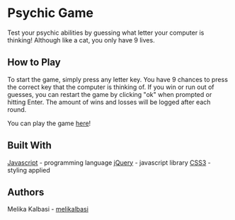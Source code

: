 # Psychic Game

Test your psychic abilities by guessing what letter your computer is thinking! Although like a cat, you only have 9 lives. 

## How to Play
To start the game, simply press any letter key. You have 9 chances to press the correct key that the computer is thinking of. If you win or run out of guesses, you can restart the game by clicking "ok" when prompted or hitting Enter. The amount of wins and losses will be logged after each round.

You can play the game [here](https://melikalbasi.github.io/psychic-game/)!

## Built With
[Javascript](https://jquery.com/) - programming language
[jQuery](https://www.javascript.com/) - javascript library
[CSS3](https://developer.mozilla.org/en-US/docs/Web/CSS/CSS3) - styling applied

## Authors
Melika Kalbasi - [melikalbasi](https://github.com/melikalbasi)